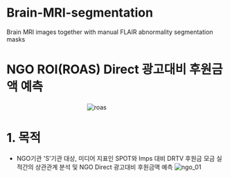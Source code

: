 # Brain-MRI-segmentation
Brain MRI images together with manual FLAIR abnormality segmentation masks

# NGO ROI(ROAS) Direct 광고대비 후원금액 예측
　　　　　　　　　　　　　  ![roas](https://user-images.githubusercontent.com/61241244/123992245-6ab77900-da06-11eb-89a4-4c25758b6d2c.png)

# 1. 목적
 - NGO기관 'S'기관 대상, 미디어 지표인 SPOT와 Imps 대비 DRTV 후원금 모금 실적간의 상관관계 분석 및 NGO Direct 광고대비 후원금액 예측
![ngo_01](https://user-images.githubusercontent.com/61241244/123988536-119a1600-da03-11eb-97cf-b27c74ce8f75.JPG)

